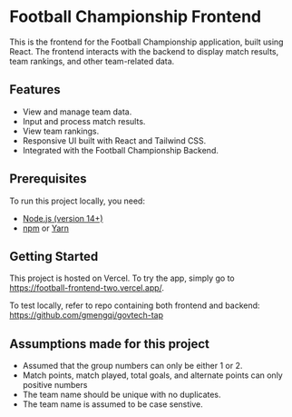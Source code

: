 # Football Championship Frontend

This is the frontend for the Football Championship application, built using React. The frontend interacts with the backend to display match results, team rankings, and other team-related data.

## Features

- View and manage team data.
- Input and process match results.
- View team rankings.
- Responsive UI built with React and Tailwind CSS.
- Integrated with the Football Championship Backend.

## Prerequisites

To run this project locally, you need:

- [Node.js (version 14+)](https://nodejs.org/)
- [npm](https://www.npmjs.com/) or [Yarn](https://yarnpkg.com/)

## Getting Started

This project is hosted on Vercel. 
To try the app, simply go to https://football-frontend-two.vercel.app/.

To test locally, refer to repo containing both frontend and backend: https://github.com/gmengqi/govtech-tap

## Assumptions made for this project
- Assumed that the group numbers can only be either 1 or 2. 
- Match points, match played, total goals, and alternate points can only positive numbers
- The team name should be unique with no duplicates. 
- The team name is assumed to be case senstive. 
